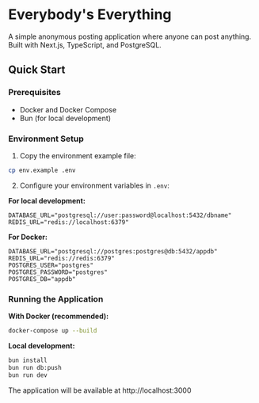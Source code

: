 # Everybody's Everything

A simple anonymous posting application where anyone can post anything. Built with Next.js, TypeScript, and PostgreSQL.

## Quick Start

### Prerequisites

- Docker and Docker Compose
- Bun (for local development)

### Environment Setup

1. Copy the environment example file:
```bash
cp env.example .env
```

2. Configure your environment variables in `.env`:

**For local development:**
```env
DATABASE_URL="postgresql://user:password@localhost:5432/dbname"
REDIS_URL="redis://localhost:6379"
```

**For Docker:**
```env
DATABASE_URL="postgresql://postgres:postgres@db:5432/appdb"
REDIS_URL="redis://redis:6379"
POSTGRES_USER="postgres"
POSTGRES_PASSWORD="postgres"
POSTGRES_DB="appdb"
```

### Running the Application

**With Docker (recommended):**
```bash
docker-compose up --build
```

**Local development:**
```bash
bun install
bun run db:push
bun run dev
```

The application will be available at http://localhost:3000